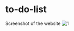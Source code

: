 # to-do-list
Screenshot of the website
![1](https://user-images.githubusercontent.com/125787508/221400863-4052daa1-725b-46ec-9582-30dc6e6f8ce3.png)
